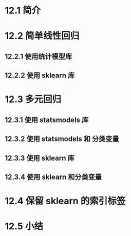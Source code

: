 <!-- code_chunk_output -->

# 12.1 简介

# 12.2 简单线性回归

## 12.2.1 使用统计模型库

## 12.2.2 使用 sklearn 库

# 12.3 多元回归

## 12.3.1 使用 statsmodels 库

## 12.3.2 使用 statsmodels 和 分类变量

## 12.3.3 使用 sklearn 库

## 12.3.4 使用 sklearn 和分类变量

# 12.4 保留 sklearn 的索引标签

# 12.5 小结
